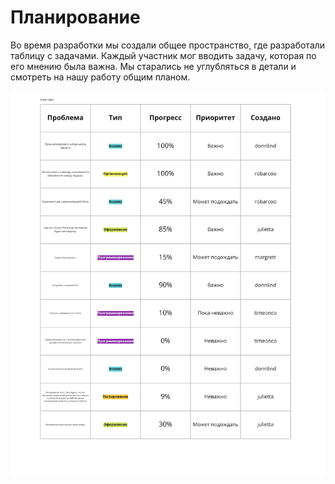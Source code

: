 # Планирование

Во время разработки мы создали общее пространство, где разработали таблицу с задачами. Каждый участник мог вводить задачу, которая по его мнению была важна. Мы старались не углубляться в детали и смотреть на нашу работу общим планом. 

![image](issue.png)
